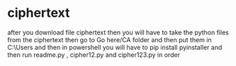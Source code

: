 # ciphertext
after you download file ciphertext then you will have to take the python files from the ciphertext then go to Go here/CA folder and then put them in C:\Users and then in powershell you will have to pip install pyinstaller and then run readme.py , cipher12.py and cipher123.py in order
